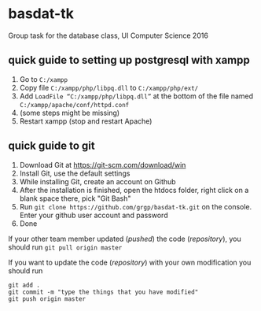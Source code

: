 # basdat-tk
Group task for the database class, UI Computer Science 2016

## quick guide to setting up postgresql with xampp

1. Go to `C:/xampp`
2. Copy file `C:/xampp/php/libpq.dll` to `C:/xampp/php/ext/`
3. Add `LoadFile “C:/xampp/php/libpq.dll”` at the bottom of the file named `C:/xampp/apache/conf/httpd.conf`
4. (some steps might be missing)
5. Restart xampp (stop and restart Apache)

## quick guide to git

1. Download Git at https://git-scm.com/download/win
2. Install Git, use the default settings
3. While installing Git, create an account on Github
4. After the installation is finished, open the htdocs folder, right click on a blank space there, pick "Git Bash"
5. Run `git clone https://github.com/grgp/basdat-tk.git` on the console. Enter your github user account and password
6. Done

If your other team member updated (*pushed*) the code (*repository*), you should run `git pull origin master`

If you want to update the code (*repository*) with your own modification you should run
```
git add .
git commit -m "type the things that you have modified"
git push origin master
```